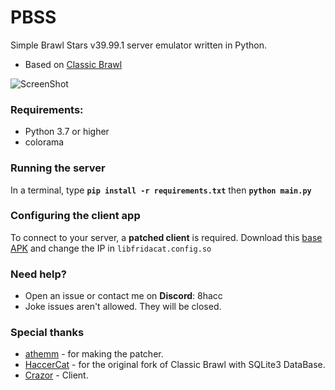 # PBSS

Simple Brawl Stars v39.99.1 server emulator written in Python.
- Based on [Classic Brawl](https://github.com/PhoenixFire6934/Classic-Brawl)

![ScreenShot](https://cdn.discordapp.com/attachments/1032667790903095306/1088549453163675738/image.png) 

### Requirements:
- Python 3.7 or higher
- colorama

### Running the server
In a terminal, type __`pip install -r requirements.txt`__ then __`python main.py`__

### Configuring the client app
To connect to your server, a **patched client** is required. 
Download this [base APK](https://www.mediafire.com/file/4lqxq2phdswikv1/com.projectbsds.v3999-rev1.apk/file) and change the IP in `libfridacat.config.so`


### Need help?
- Open an issue or contact me on **Discord**: 8hacc
- Joke issues aren't allowed. They will be closed.

### Special thanks
- [athemm](https://github.com/athemm) - for making the patcher.
- [HaccerCat](https://github.com/HaccerCat/) - for the original fork of Classic Brawl with SQLite3 DataBase.
- [Crazor](https://github.com/CrazorTheCat) - Client.
